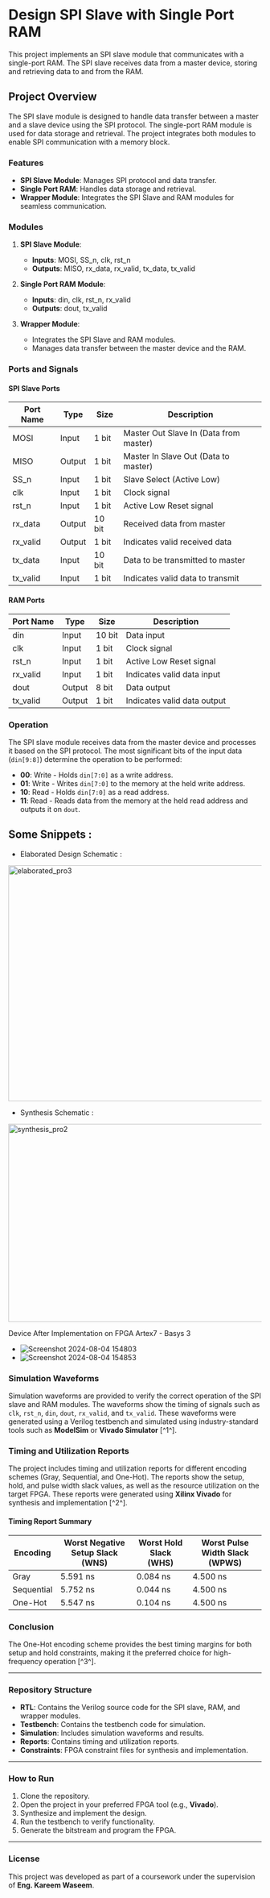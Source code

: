 # Design SPI Slave with Single Port RAM

This project implements an SPI slave module that communicates with a single-port RAM. The SPI slave receives data from a master device, storing and retrieving data to and from the RAM.

## Project Overview

The SPI slave module is designed to handle data transfer between a master and a slave device using the SPI protocol. The single-port RAM module is used for data storage and retrieval. The project integrates both modules to enable SPI communication with a memory block.

### Features

- **SPI Slave Module**: Manages SPI protocol and data transfer.
- **Single Port RAM**: Handles data storage and retrieval.
- **Wrapper Module**: Integrates the SPI Slave and RAM modules for seamless communication.

### Modules

1. **SPI Slave Module**:
   - **Inputs**: MOSI, SS_n, clk, rst_n
   - **Outputs**: MISO, rx_data, rx_valid, tx_data, tx_valid

2. **Single Port RAM Module**:
   - **Inputs**: din, clk, rst_n, rx_valid
   - **Outputs**: dout, tx_valid

3. **Wrapper Module**:
   - Integrates the SPI Slave and RAM modules.
   - Manages data transfer between the master device and the RAM.

### Ports and Signals

#### SPI Slave Ports

| Port Name | Type   | Size    | Description                     |
|-----------|--------|---------|---------------------------------|
| MOSI      | Input  | 1 bit   | Master Out Slave In (Data from master) |
| MISO      | Output | 1 bit   | Master In Slave Out (Data to master)   |
| SS_n      | Input  | 1 bit   | Slave Select (Active Low)              |
| clk       | Input  | 1 bit   | Clock signal                          |
| rst_n     | Input  | 1 bit   | Active Low Reset signal               |
| rx_data   | Output | 10 bit  | Received data from master             |
| rx_valid  | Output | 1 bit   | Indicates valid received data         |
| tx_data   | Input  | 10 bit  | Data to be transmitted to master      |
| tx_valid  | Input  | 1 bit   | Indicates valid data to transmit      |

#### RAM Ports

| Port Name | Type   | Size    | Description                     |
|-----------|--------|---------|---------------------------------|
| din       | Input  | 10 bit  | Data input                      |
| clk       | Input  | 1 bit   | Clock signal                    |
| rst_n     | Input  | 1 bit   | Active Low Reset signal         |
| rx_valid  | Input  | 1 bit   | Indicates valid data input      |
| dout      | Output | 8 bit   | Data output                     |
| tx_valid  | Output | 1 bit   | Indicates valid data output     |

### Operation

The SPI slave module receives data from the master device and processes it based on the SPI protocol. The most significant bits of the input data (`din[9:8]`) determine the operation to be performed:

- **00**: Write - Holds `din[7:0]` as a write address.
- **01**: Write - Writes `din[7:0]` to the memory at the held write address.
- **10**: Read - Holds `din[7:0]` as a read address.
- **11**: Read - Reads data from the memory at the held read address and outputs it on `dout`.


## Some Snippets :
- Elaborated Design Schematic : 
<img width="1036" height="468" alt="elaborated_pro3" src="https://github.com/user-attachments/assets/e695fae5-4399-4b72-8667-419df4d8fa8c" />

- Synthesis Schematic : 
<img width="1021" height="393" alt="synthesis_pro2" src="https://github.com/user-attachments/assets/f44fa5a5-177e-4ad1-a6c9-c12232bcc757" />

Device After Implementation on FPGA Artex7 - Basys 3
- ![Screenshot 2024-08-04 154803](https://github.com/user-attachments/assets/eb3574d8-77dd-4279-8838-15c725a914b8)
- ![Screenshot 2024-08-04 154853](https://github.com/user-attachments/assets/14729c9f-c0b5-4f6c-9514-44b12c1d1b68)

### Simulation Waveforms

Simulation waveforms are provided to verify the correct operation of the SPI slave and RAM modules. The waveforms show the timing of signals such as `clk`, `rst_n`, `din`, `dout`, `rx_valid`, and `tx_valid`. These waveforms were generated using a Verilog testbench and simulated using industry-standard tools such as **ModelSim** or **Vivado Simulator** [^1^].

### Timing and Utilization Reports

The project includes timing and utilization reports for different encoding schemes (Gray, Sequential, and One-Hot). The reports show the setup, hold, and pulse width slack values, as well as the resource utilization on the target FPGA. These reports were generated using **Xilinx Vivado** for synthesis and implementation [^2^].

#### Timing Report Summary

| Encoding       | Worst Negative Setup Slack (WNS) | Worst Hold Slack (WHS) | Worst Pulse Width Slack (WPWS) |
|----------------|----------------------------------|------------------------|--------------------------------|
| Gray           | 5.591 ns                        | 0.084 ns               | 4.500 ns                       |
| Sequential     | 5.752 ns                        | 0.044 ns               | 4.500 ns                       |
| One-Hot        | 5.547 ns                        | 0.104 ns               | 4.500 ns                       |

### Conclusion

The One-Hot encoding scheme provides the best timing margins for both setup and hold constraints, making it the preferred choice for high-frequency operation [^3^].

---

### Repository Structure

- **RTL**: Contains the Verilog source code for the SPI slave, RAM, and wrapper modules.
- **Testbench**: Contains the testbench code for simulation.
- **Simulation**: Includes simulation waveforms and results.
- **Reports**: Contains timing and utilization reports.
- **Constraints**: FPGA constraint files for synthesis and implementation.

---

### How to Run

1. Clone the repository.
2. Open the project in your preferred FPGA tool (e.g., **Vivado**).
3. Synthesize and implement the design.
4. Run the testbench to verify functionality.
5. Generate the bitstream and program the FPGA.

---

### License

This project was developed as part of a coursework under the supervision of **Eng. Kareem Waseem**.
